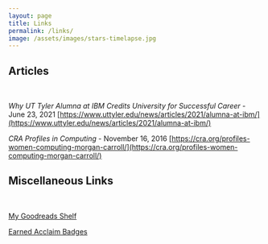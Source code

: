 ```yaml
---
layout: page
title: Links
permalink: /links/
image: /assets/images/stars-timelapse.jpg
---
```

## Articles

<br />

*Why UT Tyler Alumna at IBM Credits University for Successful Career* - June 23, 2021
[https://www.uttyler.edu/news/articles/2021/alumna-at-ibm/](https://www.uttyler.edu/news/articles/2021/alumna-at-ibm/)

*CRA Profiles in Computing* - November 16, 2016
[https://cra.org/profiles-women-computing-morgan-carroll/](https://cra.org/profiles-women-computing-morgan-carroll/)

## Miscellaneous Links

<br />

[My Goodreads Shelf](https://www.goodreads.com/zephyr3c33)

[Earned Acclaim Badges](https://www.credly.com/users/morgancarroll)